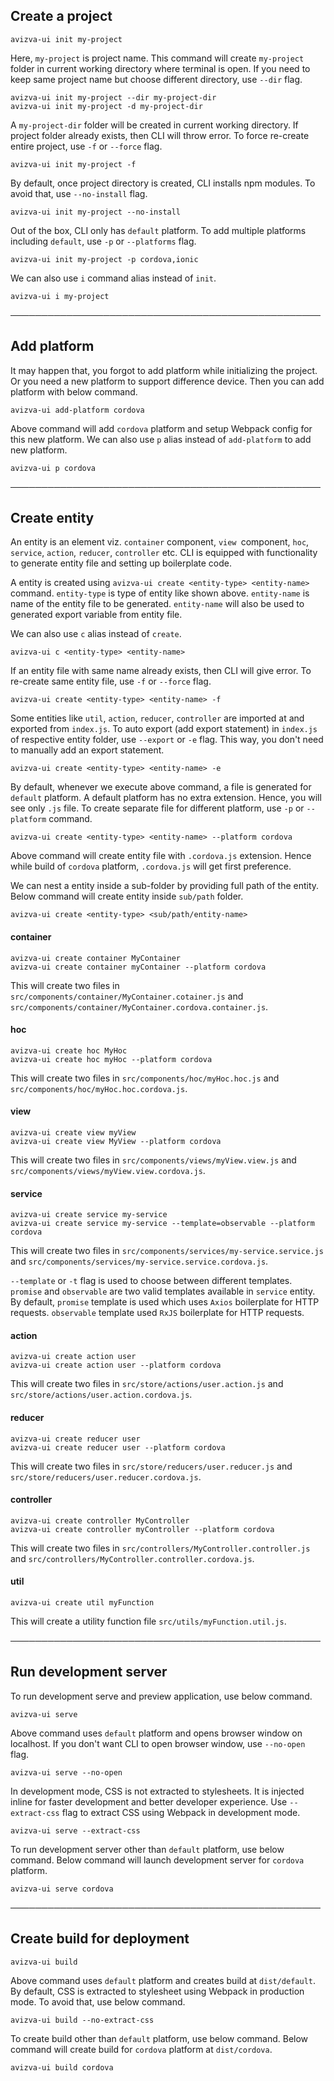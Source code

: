 ## Create a project
```
avizva-ui init my-project
```

Here, `my-project` is project name. This command will create `my-project` folder in current working directory where terminal is open. If you need to keep same project name but choose different directory, use `--dir` flag.

```
avizva-ui init my-project --dir my-project-dir
avizva-ui init my-project -d my-project-dir
```

A `my-project-dir` folder will be created in current working directory. If project folder already exists, then CLI will throw error. To force re-create entire project, use `-f` or `--force` flag.

```
avizva-ui init my-project -f
```

By default, once project directory is created, CLI installs npm modules. To avoid that, use `--no-install` flag.

```
avizva-ui init my-project --no-install
```

Out of the box, CLI only has `default` platform. To add multiple platforms including `default`, use `-p` or `--platforms` flag.

```
avizva-ui init my-project -p cordova,ionic
```

We can also use `i` command alias instead of `init`.

```
avizva-ui i my-project
```

──────────────────────────────────────────────────

## Add platform
It may happen that, you forgot to add platform while initializing the project. Or you need a new platform to support difference device. Then you can add platform with below command.

```
avizva-ui add-platform cordova
```

Above command will add `cordova` platform and setup Webpack config for this new platform. We can also use `p` alias instead of `add-platform` to add new platform.

```
avizva-ui p cordova
```

──────────────────────────────────────────────────

## Create entity
An entity is an element viz. `container` component, `view `component, `hoc`, `service`, `action`, `reducer`, `controller` etc. CLI is equipped with functionality to generate entity file and setting up boilerplate code.

A entity is created using `avizva-ui create <entity-type> <entity-name>` command. `entity-type` is type of entity like shown above. `entity-name` is name of the entity file to be generated. `entity-name` will also be used to generated export variable from entity file.

We can also use `c` alias instead of `create`.

```
avizva-ui c <entity-type> <entity-name>
```

If an entity file with same name already exists, then CLI will give error. To re-create same entity file, use `-f` or `--force` flag.

```
avizva-ui create <entity-type> <entity-name> -f
```

Some entities like `util`, `action`, `reducer`, `controller` are imported at and exported from `index.js`. To auto export (add export statement) in `index.js` of respective entity folder, use `--export` or `-e` flag. This way, you don't need to manually add an export statement.

```
avizva-ui create <entity-type> <entity-name> -e
```


By default, whenever we execute above command, a file is generated for `default` platform. A default platform has no extra extension. Hence, you will see only `.js` file. To create separate file for different platform, use `-p` or `--platform` command.

```
avizva-ui create <entity-type> <entity-name> --platform cordova
```

Above command will create entity file with `.cordova.js` extension. Hence while build of `cordova` platform, `.cordova.js` will get first preference.

We can nest a entity inside a sub-folder by providing full path of the entity. Below command will create entity inside `sub/path` folder.

```
avizva-ui create <entity-type> <sub/path/entity-name>
```


#### container
```
avizva-ui create container MyContainer
avizva-ui create container myContainer --platform cordova
```

This will create two files in `src/components/container/MyContainer.cotainer.js` and `src/components/container/MyContainer.cordova.container.js`.


#### hoc
```
avizva-ui create hoc MyHoc
avizva-ui create hoc myHoc --platform cordova
```

This will create two files in `src/components/hoc/myHoc.hoc.js` and `src/components/hoc/myHoc.hoc.cordova.js`.


#### view
```
avizva-ui create view myView
avizva-ui create view MyView --platform cordova
```

This will create two files in `src/components/views/myView.view.js` and `src/components/views/myView.view.cordova.js`.


#### service
```
avizva-ui create service my-service
avizva-ui create service my-service --template=observable --platform cordova
```

This will create two files in `src/components/services/my-service.service.js` and `src/components/services/my-service.service.cordova.js`.

`--template` or `-t` flag is used to choose between different templates. `promise` and `observable` are two valid templates available in `service` entity. By default, `promise` template is used which uses `Axios` boilerplate for HTTP requests. `observable` template used `RxJS` boilerplate for HTTP requests.


#### action
```
avizva-ui create action user
avizva-ui create action user --platform cordova
```

This will create two files in `src/store/actions/user.action.js` and `src/store/actions/user.action.cordova.js`.


#### reducer
```
avizva-ui create reducer user
avizva-ui create reducer user --platform cordova
```

This will create two files in `src/store/reducers/user.reducer.js` and `src/store/reducers/user.reducer.cordova.js`.


#### controller
```
avizva-ui create controller MyController
avizva-ui create controller myController --platform cordova
```

This will create two files in `src/controllers/MyController.controller.js` and `src/controllers/MyController.controller.cordova.js`.


#### util
```
avizva-ui create util myFunction
```

This will create a utility function file `src/utils/myFunction.util.js`.

──────────────────────────────────────────────────

## Run development server
To run development serve and preview application, use below command.

```
avizva-ui serve
```

Above command uses `default` platform and opens browser window on localhost. If you don't want CLI to open browser window, use `--no-open` flag.

```
avizva-ui serve --no-open
```

In development mode, CSS is not extracted to stylesheets. It is injected inline for faster development and better developer experience. Use `--extract-css` flag to extract CSS using Webpack in development mode.

```
avizva-ui serve --extract-css
```

To run development server other than `default` platform, use below command. Below command will launch development server for `cordova` platform.

```
avizva-ui serve cordova
``` 

──────────────────────────────────────────────────

## Create build for deployment

```
avizva-ui build
```

Above command uses `default` platform and creates build at `dist/default`. By default, CSS is extracted to stylesheet using Webpack in production mode. To avoid that, use below command.

```
avizva-ui build --no-extract-css
``` 


To create build other than `default` platform, use below command. Below command will create build for `cordova` platform at `dist/cordova`.

```
avizva-ui build cordova
``` 